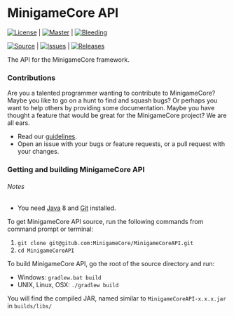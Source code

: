 MinigameCore API
===

[![License]](https://github.com/MinigameCore/MinigameCoreAPI/tree/master/LICENSE.txt) |
[![Master]](https://travis-ci.org/MinigameCore/MinigameCoreAPI) |
[![Bleeding]](https://travis-ci.org/MinigameCore/MinigameCoreAPI)

[![Source]](http://www.github.com/MinigameCore/MinigameCoreAPI/) |
[![Issues]](http://www.github.com/MinigameCore/MinigameCoreAPI/issues/) |
[![Releases]](http://www.github.com/MinigameCore/MinigameCoreAPI/releases)

The API for the MinigameCore framework.

### Contributions
Are you a talented programmer wanting to contribute to MinigameCore? Maybe you like to go on a hunt to find and
squash bugs? Or perhaps you want to help others by providing some documentation. Maybe you have thought a feature that
would be great for the MinigameCore project? We are all ears.

* Read our [guidelines].
* Open an issue with your bugs or feature requests, or a pull request with your changes.

### Getting and building MinigameCore API

###### Notes
* You need [Java] 8 and [Git] installed.

To get MinigameCore API source, run the following commands from command prompt or terminal:

1. `git clone git@gitub.com:MinigameCore/MinigameCoreAPI.git`
2. `cd MinigameCoreAPI`

To build MinigameCore API, go the root of the source directory and run:
* Windows: `gradlew.bat build`
* UNIX, Linux, OSX: `./gradlew build`

You will find the compiled JAR, named similar to `MinigameCoreAPI-x.x.x.jar` in `builds/libs/`

[License]: https://img.shields.io/badge/License-MIT-brightgreen.svg?style=flat-square
[Master]: https://img.shields.io/travis/MinigameCore/MinigameCoreAPI/master.svg?style=flat-square
[Bleeding]: https://img.shields.io/travis/MinigameCore/MinigameCoreAPI/bleeding.svg?style=flat-square
[Source]: https://img.shields.io/badge/Source-GitHub-brightgreen.svg?style=flat-square
[Issues]: https://img.shields.io/github/issues/MinigameCore/MinigameCoreAPI.svg?style=flat-square
[Releases]: https://img.shields.io/github/downloads/MinigameCore/MinigameCoreAPI/total.svg?style=flat-square
[guidelines]: CONTRIBUTING.md
[Java]: http://www.oracle.com/technetwork/java/javase/downloads/index.html
[Git]: https://git-scm.com/book/en/v2/Getting-Started-Installing-Git